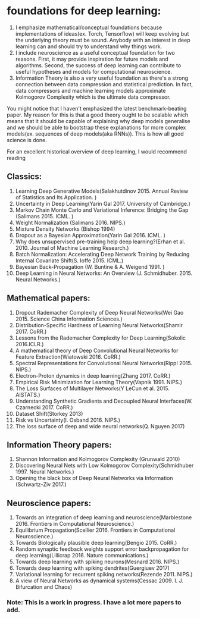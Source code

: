 # foundations for deep learning:
1. I emphasize mathematical/conceptual foundations because implementations of ideas(ex. Torch, Tensorflow)
   will keep evolving but the underlying theory must be sound. Anybody with an interest in deep learning 
   can and should try to understand why things work. 
2. I include neuroscience as a useful conceptual foundation for two reasons. First, it may provide inspiration
   for future models and algorithms. Second, the success of deep learning can contribute to useful hypotheses
   and models for computational neuroscience. 
3. Information Theory is also a very useful foundation as there's a strong connection between data compression
and statistical prediction. In fact, data compressors and machine learning models approximate Kolmogorov Complexity
which is the ultimate data compressor. 

You might notice that I haven't emphasized the latest benchmark-beating paper. My reason for this is that a good
theory ought to be scalable which means that it should be capable of explaining why deep models generalise and we
should be able to bootstrap these explanations for more complex models(ex. sequences of deep models(aka RNNs)).
This is how all good science is done. 

For an excellent historical overview of deep learning, I would recommend reading 

## Classics:
1. Learning Deep Generative Models(Salakhutdinov 2015. Annual Review of Statistics and Its Application. )
2. Uncertainty in Deep Learning(Yarin Gal 2017. University of Cambridge.)
3. Markov Chain Monte Carlo and Variational Inference: Bridging the Gap (Salimans 2015. ICML. )
4. Weight Normalization (Salimans 2016. NIPS.)
5. Mixture Density Networks (Bishop 1994)
6. Dropout as a Bayesian Approximation(Yarin Gal 2016. ICML. )
7. Why does unsupervised pre-training help deep learning?(Erhan et al. 2010. Journal of Machine Learning Research.)
8. Batch Normalization: Accelerating Deep Network Training by Reducing Internal Covariate Shift(S. Ioffe 2015. ICML.)
9. Bayesian Back-Propagation (W. Buntine & A. Weigend 1991. )
10. Deep Learning in Neural Networks: An Overview (J. Schmidhuber. 2015. Neural Networks.)

## Mathematical papers:
1. Dropout Rademacher Complexity of Deep Neural Networks(Wei Gao 2015. Science China Information Sciences.)
2. Distribution-Specific Hardness of Learning Neural Networks(Shamir 2017. CoRR.)
3. Lessons from the Rademacher Complexity for Deep Learning(Sokolic 2016.ICLR.) 
4. A mathematical theory of Deep Convolutional Neural Networks for Feature Extraction(Wiatowski 2016. CoRR.)
5. Spectral Representations for Convolutional Neural Networks(Rippl 2015. NIPS.)
6. Electron-Proton dynamics in deep learning(Zhang 2017. CoRR.)       
7. Empirical Risk Minimization for Learning Theory(Vapnik 1991. NIPS.)
8. The Loss Surfaces of Multilayer Networks(Y LeCun et al. 2015. AISTATS.)
9. Understanding Synthetic Gradients and Decoupled Neural Interfaces(W. Czarnecki 2017. CoRR.)
10. Dataset Shift(Storkey 2013)
11. Risk vs Uncertainty(I. Osband 2016. NIPS.)
12. The loss surface of deep and wide neural networks(Q. Nguyen 2017)

## Information Theory papers:
1. Shannon Information and Kolmogorov Complexity (Grunwald 2010)
2. Discovering Neural Nets with Low Kolmogorov Complexity(Schmidhuber 1997. Neural Networks.) 
3. Opening the black box of Deep Neural Networks via Information (Schwartz-Ziv 2017.)                                    

## Neuroscience papers:
1. Towards an integration of deep learning and neuroscience(Marblestone 2016. Frontiers in Computational Neuroscience.)
2. Equilibrium Propagation(Scellier 2016. Frontiers in Computational Neuroscience.)
3. Towards Biologically plausible deep learning(Bengio 2015. CoRR.)
4. Random synaptic feedback weights support error backpropagation for deep learning(Lillicrap 2016. Nature communications.)
5. Towards deep learning with spiking neurons(Mesnard 2016. NIPS.)
6. Towards deep learning with spiking dendrites(Guergiuev 2017)
7. Variational learning for recurrent spiking networks(Rezende 2011. NIPS.)
8. A view of Neural Networks as dynamical systems(Cessac 2009. I. J. Bifurcation and Chaos)

### Note: This is a work in progress. I have a lot more papers to add.

